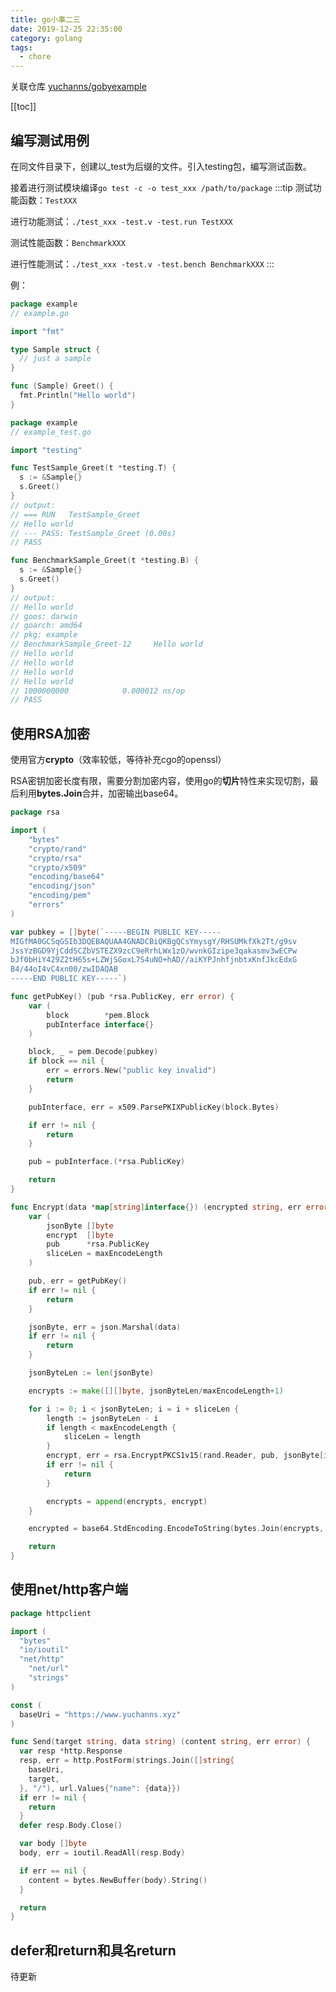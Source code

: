 ```yaml
---
title: go小事二三
date: 2019-12-25 22:35:00
category: golang
tags:
  - chore
---
```

关联仓库 [yuchanns/gobyexample](https://github.com/yuchanns/gobyexample)
<!-- more -->

[[toc]]

## 编写测试用例
在同文件目录下，创建以_test为后缀的文件。引入testing包，编写测试函数。

接着进行测试模块编译`go test -c -o test_xxx /path/to/package`
:::tip
测试功能函数：`TestXXX`

进行功能测试：`./test_xxx -test.v -test.run TestXXX`

测试性能函数：`BenchmarkXXX`

进行性能测试：`./test_xxx -test.v -test.bench BenchmarkXXX`
:::

例：

```go
package example
// example.go

import "fmt"

type Sample struct {
  // just a sample
}

func (Sample) Greet() {
  fmt.Println("Hello world")
}
```

```go
package example
// example_test.go

import "testing"

func TestSample_Greet(t *testing.T) {
  s := &Sample{}
  s.Greet()
}
// output:
// === RUN   TestSample_Greet
// Hello world
// --- PASS: TestSample_Greet (0.00s)
// PASS

func BenchmarkSample_Greet(t *testing.B) {
  s := &Sample{}
  s.Greet()
}
// output:
// Hello world
// goos: darwin
// goarch: amd64
// pkg: example
// BenchmarkSample_Greet-12    	Hello world
// Hello world
// Hello world
// Hello world
// Hello world
// 1000000000	         0.000012 ns/op
// PASS
```

## 使用RSA加密
使用官方**crypto**（效率较低，等待补充cgo的openssl）

RSA密钥加密长度有限，需要分割加密内容，使用go的**切片**特性来实现切割，最后利用**bytes.Join**合并，加密输出base64。
```go
package rsa

import (
	"bytes"
	"crypto/rand"
	"crypto/rsa"
	"crypto/x509"
	"encoding/base64"
	"encoding/json"
	"encoding/pem"
	"errors"
)

var pubkey = []byte(`-----BEGIN PUBLIC KEY-----
MIGfMA0GCSqGSIb3DQEBAQUAA4GNADCBiQKBgQCsYmysgY/RHSUMkfXk2Tt/g9sv
JssYzBGD9YjCddSCZbVSTEZX9zcC9eRrhLWx1zO/wvnkGIzipe3qakasmv3wECPw
bJf0bHiY429Z2tH65s+LZWjSGoxL7S4uNO+hAD//aiKYPJnhfjnbtxKnfJkcEdxG
B4/44oI4vC4xn00/zwIDAQAB
-----END PUBLIC KEY-----`)

func getPubKey() (pub *rsa.PublicKey, err error) {
	var (
		block        *pem.Block
		pubInterface interface{}
	)

	block, _ = pem.Decode(pubkey)
	if block == nil {
		err = errors.New("public key invalid")
		return
	}

	pubInterface, err = x509.ParsePKIXPublicKey(block.Bytes)

	if err != nil {
		return
	}

	pub = pubInterface.(*rsa.PublicKey)

	return
}

func Encrypt(data *map[string]interface{}) (encrypted string, err error) {
	var (
		jsonByte []byte
		encrypt  []byte
		pub      *rsa.PublicKey
		sliceLen = maxEncodeLength
	)

	pub, err = getPubKey()
	if err != nil {
		return
	}

	jsonByte, err = json.Marshal(data)
	if err != nil {
		return
	}

	jsonByteLen := len(jsonByte)

	encrypts := make([][]byte, jsonByteLen/maxEncodeLength+1)

	for i := 0; i < jsonByteLen; i = i + sliceLen {
		length := jsonByteLen - i
		if length < maxEncodeLength {
			sliceLen = length
		}
		encrypt, err = rsa.EncryptPKCS1v15(rand.Reader, pub, jsonByte[i:i+sliceLen])
		if err != nil {
			return
		}

		encrypts = append(encrypts, encrypt)
	}

	encrypted = base64.StdEncoding.EncodeToString(bytes.Join(encrypts, []byte("")))

	return
}
```
## 使用net/http客户端
```go
package httpclient

import (
  "bytes"
  "io/ioutil"
  "net/http"
	"net/url"
	"strings"
)

const (
  baseUri = "https://www.yuchanns.xyz"
)

func Send(target string, data string) (content string, err error) {
  var resp *http.Response
  resp, err = http.PostForm(strings.Join([]string{
    baseUri,
    target,
  }, "/"), url.Values{"name": {data}})
  if err != nil {
    return
  }
  defer resp.Body.Close()

  var body []byte
  body, err = ioutil.ReadAll(resp.Body)

  if err == nil {
    content = bytes.NewBuffer(body).String()
  }

  return
}
```
## defer和return和具名return
待更新
